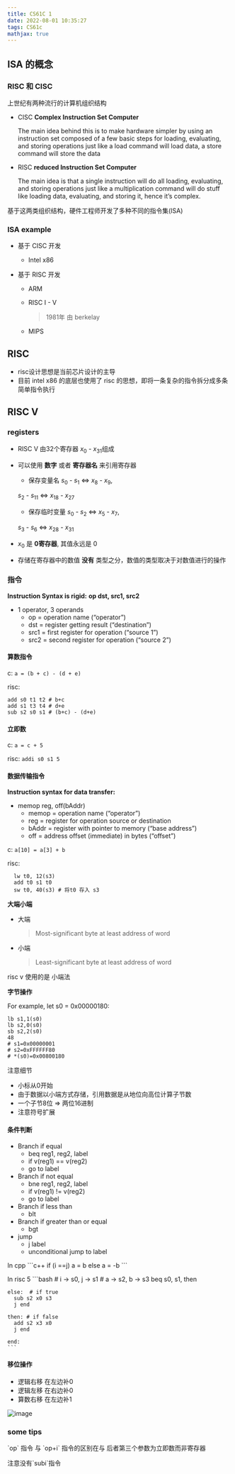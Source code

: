 ```yaml
---
title: CS61C 1
date: 2022-08-01 10:35:27
tags: CS61c
mathjax: true
---
```

## ISA 的概念

### RISC 和 CISC

上世纪有两种流行的计算机组织结构

* CISC **Complex Instruction Set Computer**

  The main idea behind this is to make hardware simpler by using an instruction set composed of a few basic steps for loading, evaluating, and storing operations just like a load command will load data, a store command will store the data

* RISC **reduced Instruction Set Computer**
  
  The main idea is that a single instruction will do all loading, evaluating, and storing operations just like a multiplication command will do stuff like loading data, evaluating, and storing it, hence it’s complex.



基于这两类组织结构，硬件工程师开发了多种不同的指令集(ISA)

### ISA example

* 基于 CISC 开发

  * Intel x86
* 基于 RISC 开发

  * ARM
  * RISC I - V 

    > 1981年 由 berkelay
    >

  * MIPS

## RISC 

* risc设计思想是当前芯片设计的主导
* 目前 intel x86 的底层也使用了 risc 的思想，即将一条复杂的指令拆分成多条简单指令执行

## RISC V
### registers
* RISC V 由32个寄存器 $x_0$ - $x_{31}$组成
* 可以使用 **数字** 或者 **寄存器名** 来引用寄存器
     - 保存变量名 
     $s_0$ - $s_1$ <=> $x_8$ - $x_9$,

     $s_2$ - $s_{11}$ <=> $x_{18}$ - $x_{27}$
     - 保存临时变量
     $s_0$ - $s_2$ <=> $x_5$ - $x_7$,

     $s_3$ - $s_{6}$ <=> $x_{28}$ - $x_{31}$
* $x_0$ 是 **0寄存器**, 其值永远是 $0$
* 存储在寄存器中的数值 **没有** 类型之分，数值的类型取决于对数值进行的操作
     
     
### 指令

**Instruction Syntax is rigid:**
**op dst, src1, src2**

- 1 operator, 3 operands
  - op = operation name (“operator”)
  - dst = register getting result (“destination”)
  - src1 = first register for operation (“source 1”)
  - src2 = second register for operation (“source 2”)

#### 算数指令

c: `a = (b + c) - (d + e)`

risc: 
```risc
add s0 t1 t2 # b+c
add s1 t3 t4 # d+e
sub s2 s0 s1 # (b+c) - (d+e)
```

#### 立即数

c: `a = c + 5`

risc: `addi s0 s1 5`

#### 数据传输指令

**Instruction syntax for data transfer:**

- memop reg, off(bAddr)
  - memop = operation name (“operator”)
  - reg = register for operation source or destination
  - bAddr = register with pointer to memory (“base
  address”)
  - off = address offset (immediate) in bytes (“offset”)

c: `a[10] = a[3] + b`

risc:
```
  lw t0, 12(s3)     
  add t0 s1 t0
  sw t0, 40(s3) # 将t0 存入 s3
```
**大端小端**

- 大端
  > Most-significant byte at least address of word
- 小端
  > Least-significant byte at least address of word

risc v 使用的是 小端法

**字节操作** 

For example, let s0 = 0x00000180:

```
lb s1,1(s0)
lb s2,0(s0)
sb s2,2(s0)
48
# s1=0x00000001
# s2=0xFFFFFF80
# *(s0)=0x00800180
```
注意细节

- 小标从0开始
- 由于数据以小端方式存储，引用数据是从地位向高位计算子节数
- 一个子节8位 => 两位16进制
- 注意符号扩展  


#### 条件判断
- Branch if equal
  - beq reg1, reg2, label
  - if v(reg1) == v(reg2)
  - go to label 
- Branch if not equal
  - bne reg1, reg2, label
  - if v(reg1) != v(reg2)
  - go to label 
- Branch if less than
  - blt 
- Branch if greater than or equal 
  - bgt
- jump
  - j label
  - unconditional jump to label

<div class="note info">
  <p>
  In cpp
    ```c++
    if (i ==j) a = b
    else a = -b
    ```
  </p>
  
  <p>
    In risc 5
    ```bash
    # i -> s0, j -> s1
    # a -> s2, b -> s3
    beq s0, s1, then

    else:  # if true
      sub s2 x0 s3
      j end

    then: # if false
      add s2 x3 x0
      j end

    end:
    ```
  </p>
</div>

#### 移位操作

- 逻辑右移 在左边补0
- 逻辑左移 在右边补0
- 算数右移 在左边补1

![image](1.png)


### some tips

<div class="note primary"><p>
  `op` 指令 与 `op+i` 指令的区别在与 后者第三个参数为立即数而非寄存器</p></div>
<div class="note warning"><p>
  注意没有`subi`指令</p></div>


